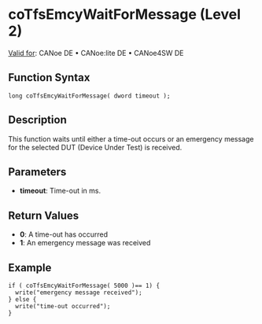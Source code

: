 # coTfsEmcyWaitForMessage (Level 2)

[Valid for](../../../../Shared/FeatureAvailability.md): CANoe DE • CANoe:lite DE • CANoe4SW DE

## Function Syntax

```plaintext
long coTfsEmcyWaitForMessage( dword timeout );
```

## Description

This function waits until either a time-out occurs or an emergency message for the selected DUT (Device Under Test) is received.

## Parameters

- **timeout**: Time-out in ms.

## Return Values

- **0**: A time-out has occurred
- **1**: An emergency message was received

## Example

```plaintext
if ( coTfsEmcyWaitForMessage( 5000 )== 1) {
  write("emergency message received");
} else {
  write("time-out occurred");
}
```
